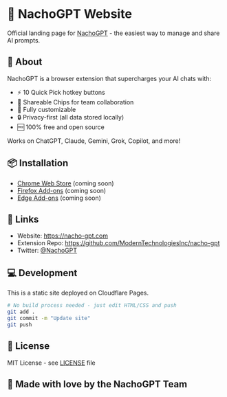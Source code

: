 # 🌮 NachoGPT Website

Official landing page for [NachoGPT](https://nacho-gpt.com) - the easiest way to manage and share AI prompts.

## 🚀 About

NachoGPT is a browser extension that supercharges your AI chats with:

- ⚡ 10 Quick Pick hotkey buttons
- 🌮 Shareable Chips for team collaboration
- 🎨 Fully customizable
- 🔒 Privacy-first (all data stored locally)
- 🆓 100% free and open source

Works on ChatGPT, Claude, Gemini, Grok, Copilot, and more!

## 📦 Installation

- [Chrome Web Store](#) (coming soon)
- [Firefox Add-ons](#) (coming soon)
- [Edge Add-ons](#) (coming soon)

## 🔗 Links

- Website: https://nacho-gpt.com
- Extension Repo: https://github.com/ModernTechnologiesInc/nacho-gpt
- Twitter: [@NachoGPT](https://twitter.com/NachoGPT)

## 💻 Development

This is a static site deployed on Cloudflare Pages.
```bash
# No build process needed - just edit HTML/CSS and push
git add .
git commit -m "Update site"
git push
```

## 📄 License

MIT License - see [LICENSE](LICENSE) file

## 🌮 Made with love by the NachoGPT Team
